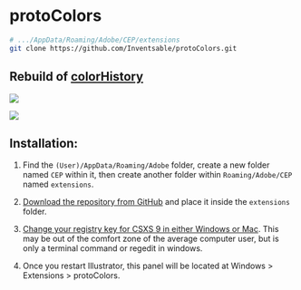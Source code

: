 # protoColors 

``` bash
# .../AppData/Roaming/Adobe/CEP/extensions
git clone https://github.com/Inventsable/protoColors.git
```

## Rebuild of [colorHistory](https://github.com/Inventsable/CEP-Color-History)

![](https://thumbs.gfycat.com/ImpossibleSeparateDassierat-size_restricted.gif)

![](https://thumbs.gfycat.com/PertinentMediumFrillneckedlizard-size_restricted.gif)

## Installation:

1) Find the `(User)/AppData/Roaming/Adobe` folder, create a new folder named `CEP` within it, then create another folder within `Roaming/Adobe/CEP` named `extensions`.

2) [Download the repository from GitHub](https://github.com/Inventsable/protoColors) and place it inside the `extensions` folder.

3) [Change your registry key for CSXS 9 in either Windows or Mac](https://github.com/Adobe-CEP/CEP-Resources/blob/master/CEP_9.x/Documentation/CEP%209.0%20HTML%20Extension%20Cookbook.md#debugging-unsigned-extensions). This may be out of the comfort zone of the average computer user, but is only a terminal command or regedit in windows.

4) Once you restart Illustrator, this panel will be located at Windows > Extensions > protoColors.